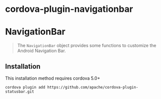 # cordova-plugin-navigationbar

NavigationBar
======

> The `NavigationBar` object provides some functions to customize the Android Navigation Bar.


## Installation

This installation method requires cordova 5.0+

    cordova plugin add https://github.com/apache/cordova-plugin-statusbar.git
